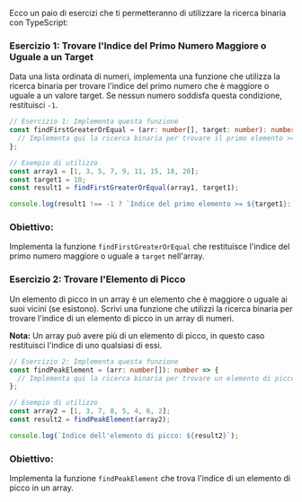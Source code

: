 Ecco un paio di esercizi che ti permetteranno di utilizzare la ricerca binaria con TypeScript:

### Esercizio 1: Trovare l'Indice del Primo Numero Maggiore o Uguale a un Target
Data una lista ordinata di numeri, implementa una funzione che utilizza la ricerca binaria per trovare l'indice del primo numero che è maggiore o uguale a un valore target. Se nessun numero soddisfa questa condizione, restituisci `-1`.

```typescript
// Esercizio 1: Implementa questa funzione
const findFirstGreaterOrEqual = (arr: number[], target: number): number => {
  // Implementa qui la ricerca binaria per trovare il primo elemento >= target
};

// Esempio di utilizzo
const array1 = [1, 3, 5, 7, 9, 11, 15, 18, 20];
const target1 = 10;
const result1 = findFirstGreaterOrEqual(array1, target1);

console.log(result1 !== -1 ? `Indice del primo elemento >= ${target1}: ${result1}` : 'Nessun elemento trovato');
```

### Obiettivo:
Implementa la funzione `findFirstGreaterOrEqual` che restituisce l'indice del primo numero maggiore o uguale a `target` nell'array.

### Esercizio 2: Trovare l'Elemento di Picco
Un elemento di picco in un array è un elemento che è maggiore o uguale ai suoi vicini (se esistono). Scrivi una funzione che utilizzi la ricerca binaria per trovare l'indice di un elemento di picco in un array di numeri.

**Nota:** Un array può avere più di un elemento di picco, in questo caso restituisci l'indice di uno qualsiasi di essi.

```typescript
// Esercizio 2: Implementa questa funzione
const findPeakElement = (arr: number[]): number => {
  // Implementa qui la ricerca binaria per trovare un elemento di picco
};

// Esempio di utilizzo
const array2 = [1, 3, 7, 8, 5, 4, 6, 2];
const result2 = findPeakElement(array2);

console.log(`Indice dell'elemento di picco: ${result2}`);
```

### Obiettivo:
Implementa la funzione `findPeakElement` che trova l'indice di un elemento di picco in un array.